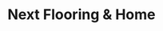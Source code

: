 ---
title: "Next Flooring & Home"
url: /layton/next-flooring-and-home/
shop: interior decoration
---